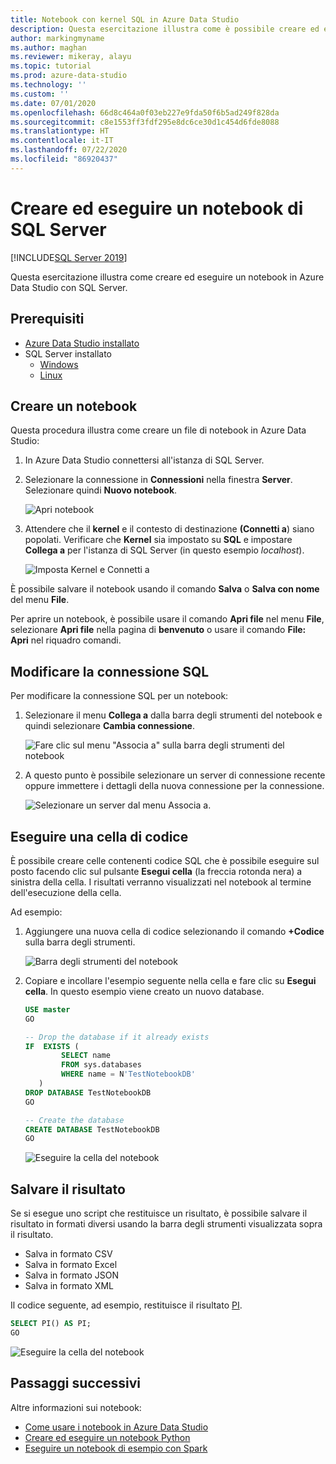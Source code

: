 ```yaml
---
title: Notebook con kernel SQL in Azure Data Studio
description: Questa esercitazione illustra come è possibile creare ed eseguire un notebook di SQL Server.
author: markingmyname
ms.author: maghan
ms.reviewer: mikeray, alayu
ms.topic: tutorial
ms.prod: azure-data-studio
ms.technology: ''
ms.custom: ''
ms.date: 07/01/2020
ms.openlocfilehash: 66d8c464a0f03eb227e9fda50f6b5ad249f828da
ms.sourcegitcommit: c8e1553ff3fdf295e8dc6ce30d1c454d6fde8088
ms.translationtype: HT
ms.contentlocale: it-IT
ms.lasthandoff: 07/22/2020
ms.locfileid: "86920437"
---
```

# <a name="create-and-run-a-sql-server-notebook"></a>Creare ed eseguire un notebook di SQL Server

[!INCLUDE[SQL Server 2019](../includes/applies-to-version/sqlserver2019.md)]

Questa esercitazione illustra come creare ed eseguire un notebook in Azure Data Studio con SQL Server.

## <a name="prerequisites"></a>Prerequisiti

- [Azure Data Studio installato](download-azure-data-studio.md)
- SQL Server installato
  - [Windows](../database-engine/install-windows/install-sql-server.md)
  - [Linux](../linux/sql-server-linux-setup.md)

## <a name="create-a--notebook"></a>Creare un notebook

Questa procedura illustra come creare un file di notebook in Azure Data Studio:

1. In Azure Data Studio connettersi all'istanza di SQL Server.

1. Selezionare la connessione in **Connessioni** nella finestra **Server**. Selezionare quindi **Nuovo notebook**.

   ![Apri notebook](media/notebook-tutorial/azure-data-studio-open-notebook.png)

1. Attendere che il **kernel** e il contesto di destinazione **(Connetti a**) siano popolati. Verificare che **Kernel** sia impostato su **SQL** e impostare **Collega a** per l'istanza di SQL Server (in questo esempio *localhost*).

   ![Imposta Kernel e Connetti a](media/notebook-tutorial/set-kernel-and-attach-to.png)

È possibile salvare il notebook usando il comando **Salva** o **Salva con nome** del menu **File**. 

Per aprire un notebook, è possibile usare il comando **Apri file** nel menu **File**, selezionare **Apri file** nella pagina di **benvenuto** o usare il comando **File: Apri** nel riquadro comandi.

## <a name="change-the-sql-connection"></a>Modificare la connessione SQL

Per modificare la connessione SQL per un notebook:

1. Selezionare il menu **Collega a** dalla barra degli strumenti del notebook e quindi selezionare **Cambia connessione**.

   ![Fare clic sul menu "Associa a" sulla barra degli strumenti del notebook](./media/notebook-tutorial/select-attach-to-1.png)

2. A questo punto è possibile selezionare un server di connessione recente oppure immettere i dettagli della nuova connessione per la connessione.

   ![Selezionare un server dal menu Associa a.](./media/notebook-tutorial/select-attach-to-2.png)

## <a name="run-a-code-cell"></a>Eseguire una cella di codice

È possibile creare celle contenenti codice SQL che è possibile eseguire sul posto facendo clic sul pulsante **Esegui cella** (la freccia rotonda nera) a sinistra della cella. I risultati verranno visualizzati nel notebook al termine dell'esecuzione della cella.

Ad esempio:

1. Aggiungere una nuova cella di codice selezionando il comando **+Codice** sulla barra degli strumenti.

   ![Barra degli strumenti del notebook](media/notebooks-guidance/notebook-toolbar.png)

1. Copiare e incollare l'esempio seguente nella cella e fare clic su **Esegui cella**. In questo esempio viene creato un nuovo database.

   ```sql
   USE master
   GO
   
   -- Drop the database if it already exists
   IF  EXISTS (
           SELECT name
           FROM sys.databases
           WHERE name = N'TestNotebookDB'
      )
   DROP DATABASE TestNotebookDB
   GO
   
   -- Create the database
   CREATE DATABASE TestNotebookDB
   GO
   ```

   ![Eseguire la cella del notebook](media/notebook-tutorial/run-notebook-cell.png)

## <a name="save-the-result"></a>Salvare il risultato

Se si esegue uno script che restituisce un risultato, è possibile salvare il risultato in formati diversi usando la barra degli strumenti visualizzata sopra il risultato.

- Salva in formato CSV
- Salva in formato Excel
- Salva in formato JSON
- Salva in formato XML

Il codice seguente, ad esempio, restituisce il risultato [PI](../t-sql/functions/pi-transact-sql.md).

```sql
SELECT PI() AS PI;
GO
```

![Eseguire la cella del notebook](media/notebook-tutorial/run-notebook-cell-2.png)

## <a name="next-steps"></a>Passaggi successivi

Altre informazioni sui notebook:

- [Come usare i notebook in Azure Data Studio](notebooks-guidance.md)
- [Creare ed eseguire un notebook Python](notebooks-tutorial-python-kernel.md)
- [Eseguire un notebook di esempio con Spark](../big-data-cluster/notebooks-tutorial-spark.md)